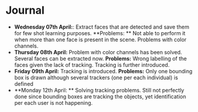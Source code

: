 Journal
=======
- **Wednesday 07th April:**: Extract faces that are detected and save them for few shot learning purposes. **Problems: ** Not able to perform it when more than one face is present in the scene. Problems with color channels.
- **Thursday 08th April:** Problem with color channels has been solved. Several faces can be extracted now. **Problems:** Wrong labelling of the faces given the lack of tracking. Tracking is further introduced. 
- **Friday 09th April:** Tracking is introduced. **Problems:** Only one bounding box is drawn although several trackers (one per each individual) is defined
- **Monday 12th April: ** Solving tracking problems. Still not perfectly done since bounding boxes are tracking the objects, yet identification per each user is not happening. 
